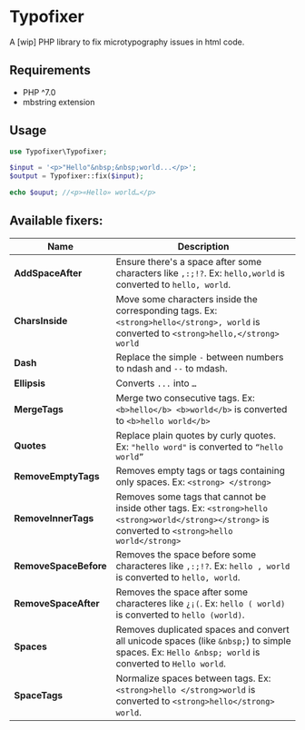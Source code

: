 # Typofixer

A [wip] PHP library to fix microtypography issues in html code.

## Requirements

* PHP ^7.0
* mbstring extension

## Usage

```php
use Typofixer\Typofixer;

$input = '<p>"Hello"&nbsp;&nbsp;world...</p>';
$output = Typofixer::fix($input);

echo $ouput; //<p>«Hello» world…</p>
```

## Available fixers:

Name | Description
-----|-------------
**AddSpaceAfter** | Ensure there's a space after some characters like `,:;!?`. Ex: `hello,world` is converted to `hello, world`.
**CharsInside** | Move some characters inside the corresponding tags. Ex: `<strong>hello</strong>, world` is converted to `<strong>hello,</strong> world`
**Dash** | Replace the simple `-` between numbers to ndash and `--` to mdash.
**Ellipsis** | Converts `...` into `…`
**MergeTags** | Merge two consecutive tags. Ex: `<b>hello</b> <b>world</b>` is converted to `<b>hello world</b>`
**Quotes** | Replace plain quotes by curly quotes. Ex: `"hello word"` is converted to `“hello world”`
**RemoveEmptyTags** | Removes empty tags or tags containing only spaces. Ex: `<strong> </strong>`
**RemoveInnerTags** | Removes some tags that cannot be inside other tags. Ex: `<strong>hello <strong>world</strong></strong>` is converted to `<strong>hello world</strong>`
**RemoveSpaceBefore** | Removes the space before some characteres like `,:;!?`. Ex: `hello , world` is converted to `hello, world`.
**RemoveSpaceAfter** | Removes the space after some characteres like `¿¡(`. Ex: `hello ( world)` is converted to `hello (world)`.
**Spaces** | Removes duplicated spaces and convert all unicode spaces (like `&nbsp;`) to simple spaces. Ex: `Hello &nbsp; world` is converted to `Hello world`.
**SpaceTags** | Normalize spaces between tags. Ex: `<strong>hello </strong>world` is converted to `<strong>hello</strong> world`.
